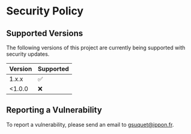 # Security Policy

## Supported Versions
The following versions of this project are currently being supported with security updates.

| Version | Supported          |
| ------- | ------------------ |
|  1.x.x  | :white_check_mark: |
| <1.0.0  | :x:                |

## Reporting a Vulnerability
To report a vulnerability, please send an email to [gsuquet@ippon.fr](mailto:gsuquet@ippon.fr).  
